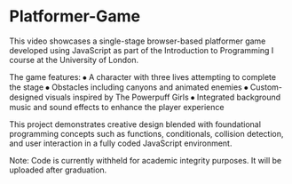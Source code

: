 # Platformer-Game
This video showcases a single-stage browser-based platformer game developed using JavaScript as part of the Introduction to Programming I course at the University of London.

The game features:
⦁	A character with three lives attempting to complete the stage
⦁	Obstacles including canyons and animated enemies
⦁	Custom-designed visuals inspired by The Powerpuff Girls
⦁	Integrated background music and sound effects to enhance the player experience

This project demonstrates creative design blended with foundational programming concepts such as functions, conditionals, collision detection, and user interaction in a fully coded JavaScript environment.

Note: Code is currently withheld for academic integrity purposes. It will be uploaded after graduation.
